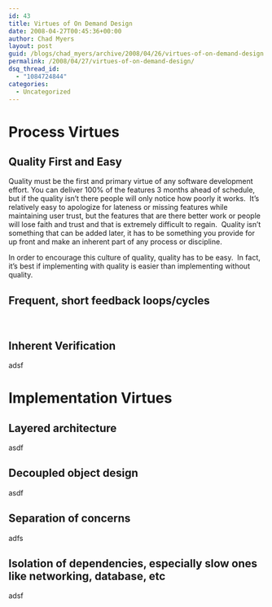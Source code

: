 ```yaml
---
id: 43
title: Virtues of On Demand Design
date: 2008-04-27T00:45:36+00:00
author: Chad Myers
layout: post
guid: /blogs/chad_myers/archive/2008/04/26/virtues-of-on-demand-design.aspx
permalink: /2008/04/27/virtues-of-on-demand-design/
dsq_thread_id:
  - "1084724844"
categories:
  - Uncategorized
---
```

# Process Virtues

## Quality First and Easy

Quality must be the first and primary virtue of any software development effort. You can deliver 100% of the features 3 months ahead of schedule, but if the quality isn&#8217;t there people will only notice how poorly it works.&nbsp; It&#8217;s relatively easy to apologize for lateness or missing features while maintaining user trust, but the features that are there better work or people will lose faith and trust and that is extremely difficult to regain.&nbsp; Quality isn&#8217;t something that can be added later, it has to be something you provide for up front and make an inherent part of any process or discipline.

In order to encourage this culture of quality, quality has to be easy.&nbsp; In fact, it&#8217;s best if implementing with quality is easier than implementing without quality.&nbsp; 

## Frequent, short feedback loops/cycles

&nbsp;

## Inherent Verification

adsf

# Implementation Virtues

## Layered architecture

asdf

## Decoupled object design

asdf

## Separation of concerns

adfs

## Isolation of dependencies, especially slow ones like networking, database, etc

adsf